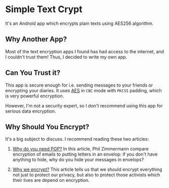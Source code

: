 Simple Text Crypt
=================

It's an Android app which encrypts plain texts using AES256 algorithm.

Why Another App?
---------------

Most of the text encryption apps I found has had access to the internet, and
I couldn't trust them!  Thus, I decided to write my own app.

Can You Trust it?
-----------------

This app is secure enough for i.e. sending messages to your friends or
encrypting your diaries. It uses
[AES](https://en.wikipedia.org/wiki/Advanced_Encryption_Standard)
in ``CBC`` mode with ``PKCS5`` padding, which is very powerful encryption.

However, I'm not a security expert, so I don't recommend using this
app for serious data encryption.

Why Should You Encrypt?
----------------------

It's a big subject to discuss. I recommend reading these two articles:

1. [Why do you need PGP?](http://www.pgpi.org/doc/whypgp/en/)
In this article, Phil Zimmermann compare encryption of emails to putting
letters in an envelop: if you don't have anything to hide, why do you hide
your messages in envelops?

2. [Why we encrypt?](https://www.schneier.com/blog/archives/2015/06/why_we_encrypt.html)
This article tells us that we should encrypt everything not just to protect our
privacy, but also to protect those activists which their lives are depend on
encryption.

